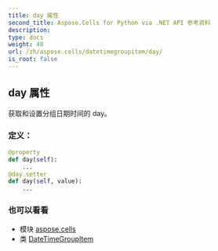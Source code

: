 ```yaml
---
title: day 属性
second_title: Aspose.Cells for Python via .NET API 参考资料
description:
type: docs
weight: 40
url: /zh/aspose.cells/datetimegroupitem/day/
is_root: false
---
```

## day 属性

获取和设置分组日期时间的 day。
### 定义：
```python
@property
def day(self):
    ...
@day.setter
def day(self, value):
    ...
```

### 也可以看看
* 模块 [aspose.cells](../../)
* 类 [DateTimeGroupItem](/cells/python-net/zh/aspose.cells/datetimegroupitem)
